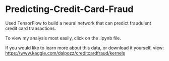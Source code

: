 # Predicting-Credit-Card-Fraud
Used TensorFlow to build a neural network that can predict fraudulent credit card transactions. 

To view my analysis most easily, click on the .ipynb file.

If you would like to learn more about this data, or download it yourself, view: https://www.kaggle.com/dalpozz/creditcardfraud/kernels
